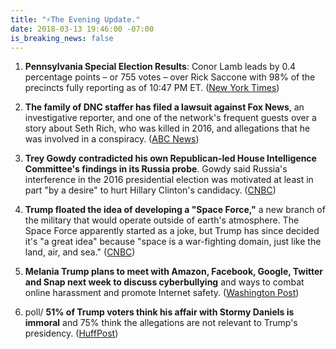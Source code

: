 ```yaml
---
title: "⚡️The Evening Update."
date: 2018-03-13 19:46:00 -07:00
is_breaking_news: false
---
```


1. **Pennsylvania Special Election Results**: Conor Lamb leads by 0.4 percentage points – or 755 votes – over Rick Saccone with 98% of the precincts fully reporting as of 10:47 PM ET. ([New York Times](https://www.nytimes.com/interactive/2018/03/13/us/elections/results-pennsylvania-house-special-election.html))

2. **The family of DNC staffer has filed a lawsuit against Fox News**, an investigative reporter, and one of the network's frequent guests over a story about Seth Rich, who was killed in 2016, and allegations that he was involved in a conspiracy. ([ABC News](http://abcnews.go.com/Politics/family-slain-dnc-staffer-sues-fox-news-retracted/story?id=53725795))

3. **Trey Gowdy contradicted his own Republican-led House Intelligence Committee's findings in its Russia probe**. Gowdy said Russia's interference in the 2016 presidential election was motivated at least in part "by a desire" to hurt Hillary Clinton's candidacy. ([CNBC](https://www.cnbc.com/2018/03/13/gop-rep-gowdy-says-russia-hurt-hillary-clinton-campaign.html))

4. **Trump floated the idea of developing a "Space Force,"** a new branch of the military that would operate outside of earth's atmosphere. The Space Force apparently started as a joke, but Trump has since decided it's "a great idea" because "space is a war-fighting domain, just like the land, air, and sea." ([CNBC](https://www.cnbc.com/2018/03/13/trump-floats-the-idea-of-creating-a-space-force-to-fight-wars-in-space.html))

5. **Melania Trump plans to meet with Amazon, Facebook, Google, Twitter and Snap next week to discuss cyberbullying** and ways to combat online harassment and promote Internet safety. ([Washington Post](https://www.washingtonpost.com/news/the-switch/wp/2018/03/13/melania-trump-will-meet-with-tech-giants-including-facebook-and-google-to-talk-cyberbullying/))

6. poll/ **51% of Trump voters think his affair with Stormy Daniels is immoral** and 75% think the allegations are not relevant to Trump's presidency. ([HuffPost](https://www.huffingtonpost.com/entry/only-half-of-trump-voters-say-affair-with-porn-actress-is-immoral_us_5aa81a12e4b0e872b4bf7e00))